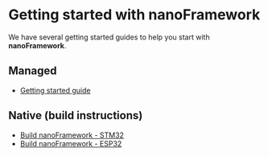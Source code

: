 # Getting started with **nanoFramework**

We have several getting started guides to help you start with **nanoFramework**.

## Managed

- [Getting started guide](getting-started-managed.md)

## Native (build instructions)

- [Build nanoFramework - STM32](build-stm32.md)
- [Build nanoFramework - ESP32](build-esp32.md)
